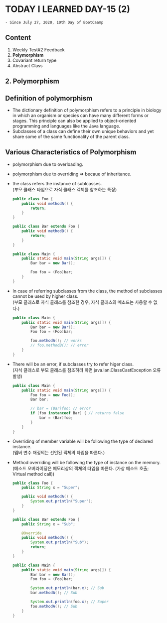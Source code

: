 # TODAY I LEARNED DAY-15 (2)
  `- Since July 27, 2020, 10th Day of BootCaamp`
  
## Content
  1. Weekly Test#2 Feedback
  2. **Polymorphism**
  3. Covariant return type
  4. Abstract Class
  
## 2. Polymorphism  
## Definition of polymorphism
  * The dictionary definition of polymorphism refers to a principle in biology in which an organism or species can have many different forms or stages. This principle can also be applied to object-oriented programming and languages like the Java language.
  * Subclasses of a class can define their own unique behaviors and yet share some of the same functionality of the parent class.
   
## Various Characteristics of Polymorphism
- polymorphism due to overloading.
- polymorphism due to overriding => becaue of inheritance.
- the class refers the instance of sublcasses.   
(부모 클래스 타입으로 자식 클래스 객체를 참조하는 특징)

  ```java
  public class Foo {
      public void methodA() {
          return;
      }
  }

  public class Bar extends Foo {
      public void methodB() {
          return;
      }
  }

  public class Main {
      public static void main(String args[]) {
          Bar bar = new Bar();

          Foo foo = (Foo)bar;
      }
  }
  ```

- In case of referring subclasses from the class, the method of subclasses cannot be used by higher class.  
(부모 클래스로 자식 클래스를 참조한 경우, 자식 클래스의 메소드는 사용할 수 없다.)

  ```java
  public class Main {
      public static void main(String args[]) {
          Bar bar = new Bar();
          Foo foo = (Foo)bar;

          foo.methodA(); // works
          // foo.methodB(); // error
      }
  }
  ```

- There will be an error, if subclasses try to refer higer class.  
(자식 클래스로 부모 클래스를 참조하려 하면 java.lan.ClassCastException 오류 발생)

  ```java
  public class Main {
      public static void main(String args[]) {
          Foo foo = new Foo();
          Bar bar;

          // bar = (Bar)foo; // error
          if (foo instanceof Bar) { // returns false
              bar = (Bar)foo;
          }
      }
  }
  ```

- Overriding of member variable will be following the type of declared instance.  
 (멤버 변수 재정의는 선언된 객체의 타입을 따른다.) 
- Method overriding will be following the type of instance on the memory.  
(메소드 오버라이딩은 메모리상의 객체의 타입을 따른다. (가상 메소드 호출; Virtual method call))

  ```java
  public class Foo {
      public String x = "Super";

      public void methodA() {
          System.out.println("Super");
      }
  }

  public class Bar extends Foo {
      public String x = "Sub";

      @Override
      public void methodA() {
          System.out.println("Sub");
          return;
      }
  }

  public class Main {
      public static void main(String args[]) {
          Bar bar = new Bar();
          Foo foo = (Foo)bar;

          System.out.println(bar.x); // Sub
          bar.methodA(); // Sub

          System.out.println(foo.x); // Super
          foo.methodA(); // Sub
      }
  }
  ```

